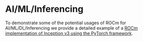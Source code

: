 # AI/ML/Inferencing

To demonstrate some of the potential usages of ROCm for AI/ML/DL/Inferencing we provide a detailed example of a [ROCm implementation of Inception v3 using the PyTorch framework](/examples/inception_casestudy/inception_casestudy).
